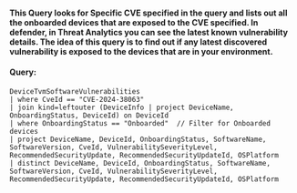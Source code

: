 #### This Query looks for Specific CVE specified in the query and lists out all the onboarded devices that are exposed to the CVE specified. In defender, in Threat Analytics  you can see the latest known vulnerability details. The idea of this query is to find out if any latest discovered vulnerability is exposed to the devices that are in your environment.
#### Query:
```KQL
DeviceTvmSoftwareVulnerabilities
| where CveId == "CVE-2024-38063"
| join kind=leftouter (DeviceInfo | project DeviceName, OnboardingStatus, DeviceId) on DeviceId
| where OnboardingStatus == "Onboarded"  // Filter for Onboarded devices
| project DeviceName, DeviceId, OnboardingStatus, SoftwareName, SoftwareVersion, CveId, VulnerabilitySeverityLevel, RecommendedSecurityUpdate, RecommendedSecurityUpdateId, OSPlatform
| distinct DeviceName, DeviceId, OnboardingStatus, SoftwareName, SoftwareVersion, CveId, VulnerabilitySeverityLevel, RecommendedSecurityUpdate, RecommendedSecurityUpdateId, OSPlatform
```
